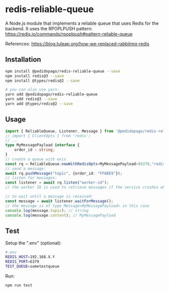 # redis-reliable-queue
A Node.js module that implements a reliable queue that uses Redis for the backend.
It uses the RPOPLPUSH pattern:
https://redis.io/commands/rpoplpush#pattern-reliable-queue

References:
https://blog.tuleap.org/how-we-replaced-rabbitmq-redis

## Installation 
```sh
npm install @pedidopago/redis-reliable-queue --save
npm install redis@3 --save
npm install @types/redis@2 --save

# you can also use yarn:
yarn add @pedidopago/redis-reliable-queue
yarn add redis@3 --save
yarn add @types/redis@2 --save
```

## Usage
```typescript
import { ReliableQueue, Listener, Message } from '@pedidopago/redis-reliable-queue';
// import { ClientOpts } from 'redis';
// ...
type MyMessagePayload interface {
    order_id : string;
}
// create a queue with exis
const rq = ReliableQueue.newWithRedisOpts<MyMessagePayload>(6379,"redis-host.pedidopago.com.br");
// send a message:
await rq.pushMessage("topic", {order_id: "FFABE9"});
// listen for messages:
const listener = await rq.listen("worker-id");
// the worker ID is used to retrieve messages if the service crashes while reading messages.

// to wait until a message is received:
const message = await listener.waitForMessage();
// the message is of type Message<MyMessagePayload> in this case
console.log(message.topic); // string
console.log(message.content); // MyMessagePayload
```

## Test

Setup the ".env" (optional):
```sh
#.env
REDIS_HOST=192.168.X.Y
REDIS_PORT=6379
TEST_QUEUE=sometestqueue
```

Run:
```sh
npm run test
```